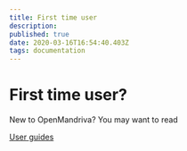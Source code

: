 ```yaml
---
title: First time user
description: 
published: true
date: 2020-03-16T16:54:40.403Z
tags: documentation
---
```


# First time user?

New to OpenMandriva? You may want to read

[User guides](https://wiki.openmandriva.org/t/user-guide?sort=title)
